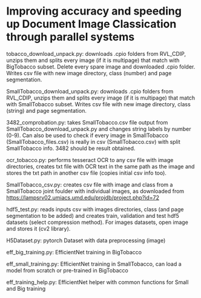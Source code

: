 # Improving accuracy and speeding up Document Image Classication through parallel systems

tobacco_download_unpack.py: downloads .cpio folders from RVL_CDIP, unzips them and splits every image (if it is multipage) that match with BigTobacco subset. Delete every spare image and downloaded .cpio folder. Writes csv file with new image directory, class (number) and page segmentation.

SmallTobacco_download_unpack.py: downloads .cpio folders from RVL_CDIP, unzips them and splits every image (if it is multipage) that match with SmallTobacco subset. Writes csv file with new image directory, class (string) and page segmentation.

3482_comprobation.py: takes SmallTobacco.csv file output from SmallTobacco_download_unpack.py and changes string labels by number (0-9). Can also be used to check if every image in SmallTobacco (SmallTobacco_files.csv) is really in csv (SmallTobacco.csv) with split SmallTobacco info. 3482 should be result obtained.

ocr_tobacco.py: performs tesseract OCR to any csv file with image directories, creates txt file with OCR text in the same path as the image and stores the txt path in another csv file (copies initial csv info too).

SmallTobacco_csv.py: creates csv file with image and class from a SmallTobacco joint foulder with individual images, as downloaded from https://lampsrv02.umiacs.umd.edu/projdb/project.php?id=72

hdf5_test.py: reads inputs csv with images directories, class (and page segmentation to be added) and creates train, validation and test hdf5 datasets (select compression method). For images datasets, open image and stores it (cv2 library).

H5Dataset.py: pytorch Dataset with data preprocessing (image)

eff_big_training.py: EfficientNet training in BigTobacco

eff_small_training.py: EfficientNet training in SmallTobacco, can load a model from scratch or pre-trained in BigTobacco

eff_training_help.py: EfficientNet helper with common functions for Small and Big training
